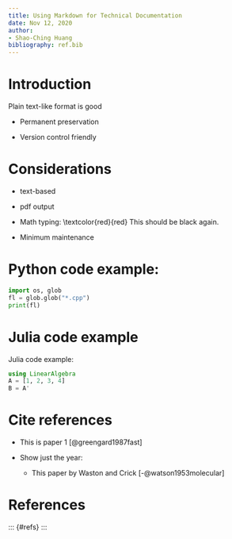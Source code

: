 ```yaml
---
title: Using Markdown for Technical Documentation
date: Nov 12, 2020
author:
- Shao-Ching Huang
bibliography: ref.bib
---
```


# Introduction

Plain text-like format is good

- Permanent preservation

- Version control friendly


# Considerations

- text-based

- pdf output

- Math typing: \textcolor{red}{red} This should be black again.

- Minimum maintenance



# Python code example:


```python
import os, glob
fl = glob.glob("*.cpp")
print(fl)
```

# Julia code example

Julia code example:
```julia
using LinearAlgebra
A = [1, 2, 3, 4]
B = A'
```

# Cite references

- This is paper 1 [@greengard1987fast]

- Show just the year:
    - This paper by Waston and Crick [-@watson1953molecular]

# References

::: {#refs}
:::
